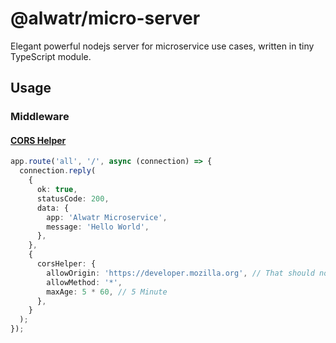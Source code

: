 # @alwatr/micro-server

Elegant powerful nodejs server for microservice use cases, written in tiny TypeScript module.

## Usage

### Middleware

#### [CORS Helper](https://developer.mozilla.org/en-US/docs/Web/HTTP/CORS)

```typescript
app.route('all', '/', async (connection) => {
  connection.reply(
    {
      ok: true,
      statusCode: 200,
      data: {
        app: 'Alwatr Microservice',
        message: 'Hello World',
      },
    },
    {
      corsHelper: {
        allowOrigin: 'https://developer.mozilla.org', // That should not end with "/"
        allowMethod: '*',
        maxAge: 5 * 60, // 5 Minute
      },
    }
  );
});
```

